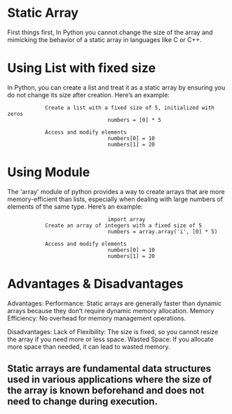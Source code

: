 # Static Array

First things first, In Python you cannot change the size of the array and mimicking the behavior of a static array in languages like C or C++. 

# Using List with fixed size

In Python, you can create a list and treat it as a static array by ensuring you do not change its size after creation. Here’s an example:

                Create a list with a fixed size of 5, initialized with zeros
                                    numbers = [0] * 5

                Access and modify elements
                                    numbers[0] = 10
                                    numbers[1] = 20

# Using Module  

The 'array' module of python provides a way to create arrays that are more memory-efficient than lists, especially when dealing with large numbers of elements of the same type. Here’s an example:

                                    import array
                Create an array of integers with a fixed size of 5
                                    numbers = array.array('i', [0] * 5)
                
                Access and modify elements
                                    numbers[0] = 10
                                    numbers[1] = 20

# Advantages & Disadvantages

Advantages:
    Performance: Static arrays are generally faster than dynamic arrays because they don’t require dynamic  memory allocation.
    Memory Efficiency: No overhead for memory management operations.

Disadvantages:
    Lack of Flexibility: The size is fixed, so you cannot resize the array if you need more or less space.
    Wasted Space: If you allocate more space than needed, it can lead to wasted memory.

## Static arrays are fundamental data structures used in various applications where the size of the array is known beforehand and does not need to change during execution.
